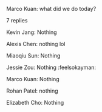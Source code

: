 Marco Kuan: what did we do today?

7 replies

Kevin Jang: Nothing

Alexis Chen: nothing lol

Miaoqiu Sun: Nothing

Jessie Zou: Nothing :feelsokayman:

Marco Kuan: Nothing

Rohan Patel: nothing

Elizabeth Cho: Nothing
